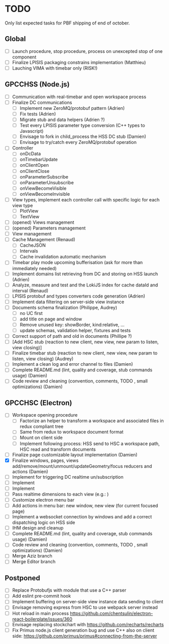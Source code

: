# TODO

Only list expected tasks for PBF shipping of end of october.

## Global

* [ ] Launch procedure, stop procedure, process on unexcepted stop of one component
* [ ] Finalize LPISIS packaging constrains implementation (Matthieu)
* [ ] Lauching VIMA with timebar only (RISK!)

## GPCCHSS (Node.js)

* [ ] Communication with real-timebar and open workspace process
* [ ] Finalize DC communications
  - [ ] Implement new ZeroMQ/protobuf pattern (Adrien)
  - [ ] Fix tests (Adrien)
  - [ ] Migrate stub and data helpers (Adrien ?)
  - [ ] Test every LPISIS parameter type conversion (C++ types to Javascript)
  - [ ] Envisage to fork in child_process the HSS DC stub (Damien)
  - [ ] Envisage to try/catch every ZeroMQ/protobuf operation
* [ ] Controller
  * [ ] onDcData
  * [ ] onTimebarUpdate
  * [ ] onClientOpen
  * [ ] onClientClose
  * [ ] onParameterSubscribe
  * [ ] onParameterUnsubscribe
  * [ ] onViewBecomeVisible
  * [ ] onViewBecomeInvisible
* [ ] View types, implement each controller call with specific logic for each view type
  * [ ] PlotView
  * [ ] TextView
* [ ] (opened) Views management
* [ ] (opened) Parameters management
* [ ] View management
* [ ] Cache Management (Renaud)
  - [ ] CacheJSON
  - [ ] Intervals
  - [ ] Cache invalidation automatic mechanism
* [ ] Timebar play mode upcoming bufferisation (ask for more than immediately needed)
* [ ] Implement domains list retrieving from DC and storing on HSS launch (Adrien)
* [ ] Analyze, measure and test and the LokiJS index for cache dataId and interval (Renaud)
* [ ] LPISIS protobuf and types converters code generation (Adrien)
* [ ] Implement data filtering on server-side view instance
* [ ] Documents schema finalization (Philippe, Audrey)
  - [ ] no UC first
  - [ ] add title on page and window
  - [ ] Remove unused key: showBorder, kind:relative, ...
  - [ ] update schemas, validation helper, fixtures and tests
* [ ] Correct support of path and oId in documents (Phillipe ?)
* [ ] [Add HSC stub (reaction to new client, new view, new param to listen, view closing)]
* [ ] Finalize timebar stub (reaction to new client, new view, new param to listen, view closing) (Audrey)
* [ ] Implement a clean log and error channel to files (Damien)
* [ ] Complete README.md (lint, quality and coverage, stub  commands usage) (Damien)
* [ ] Code review and cleaning (convention, comments, TODO , small optimizations) (Damien)

## GPCCHSC (Electron)

* [ ] Workspace opening procedure
  - [ ] Factorize an helper to transform a workspace and associated files in redux compliant tree
  - [ ] Same from redux to workspace document format
  - [ ] Mount on client side
  - [ ] Implement following process: HSS send to HSC a workspace path, HSC read and transform documents
* [ ] Finalize page customizable layout implementation (Damien)
* [x] Finalize windows, pages, views add/remove/mount/unmount/updateGeometry/focus reducers and actions (Damien)
* [ ] Implement <EntryPointsContainer/> for triggering DC realtime un/subscription
* [ ] Implement <PlotView/>
* [ ] Implement <TextView/>
* [ ] Pass realtime dimensions to each view (e.g.: <WithProvider/>)
* [ ] Customize electron menu bar
* [ ] Add actions in menu bar: new window, new view (for current focused page)
* [ ] Implement a websocket connection by windows and add a correct dispatching logic on HSS side
* [ ] IHM design and cleanup
* [ ] Complete README.md (lint, quality and coverage, stub  commands usage) (Damien)
* [ ] Code review and cleaning (convention, comments, TODO , small optimizations) (Damien)
* [ ] Merge Aziz branch
* [ ] Merge Editor branch
  
## Postponed

* [ ] Replace Protobufjs with module that use a C++ parser
* [ ] Add eslint pre-commit hook
* [ ] Implement buffering on server-side view instance data sending to client 
* [ ] Envisage removing express from HSC to use webpack server instead
* [ ] Hot reload in main process https://github.com/chentsulin/electron-react-boilerplate/issues/360
* [ ] Envisage replacing stockchart with https://github.com/recharts/recharts
* [ ] Fix Primus node.js client generation bug and use C++ also on client side: https://github.com/primus/primus#connecting-from-the-server